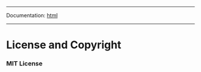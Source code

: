 -----

Documentation: [html](https://docs.vapors.io/)

-----

License and Copyright
=====================

### MIT License

